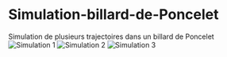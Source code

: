 # Simulation-billard-de-Poncelet
Simulation de plusieurs trajectoires dans un billard de Poncelet
![Simulation 1](animation_poncelet(1).gif)
![Simulation 2](animation_poncelet(2).gif)
![Simulation 3](animation_poncelet(3).gif)


